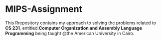 # MIPS-Assignment
This Rrepository contains my approach to solving the problems related to **CS 231**, entitled:**Computer Organization and Assembly Language Programming** being taught @the American University in Cairo.
